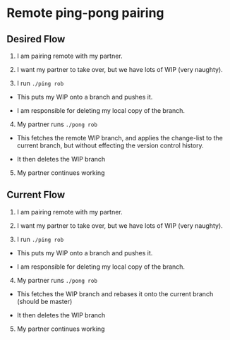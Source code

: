 # Remote ping-pong pairing

## Desired Flow

1. I am pairing remote with my partner.

2. I want my partner to take over, but we have lots of WIP (very naughty).

3. I run `./ping rob`

- This puts my WIP onto a branch and pushes it.

- I am responsible for deleting my local copy of the branch.

4. My partner runs `./pong rob`

- This fetches the remote WIP branch, and applies the change-list to the
current branch, but without effecting the version control history.

- It then deletes the WIP branch

5. My partner continues working

## Current Flow

1. I am pairing remote with my partner.

2. I want my partner to take over, but we have lots of WIP (very naughty).

3. I run `./ping rob`

- This puts my WIP onto a branch and pushes it.

- I am responsible for deleting my local copy of the branch.

4. My partner runs `./pong rob`

- This fetches the WIP branch and rebases it onto the current branch (should be master)

- It then deletes the WIP branch

5. My partner continues working
